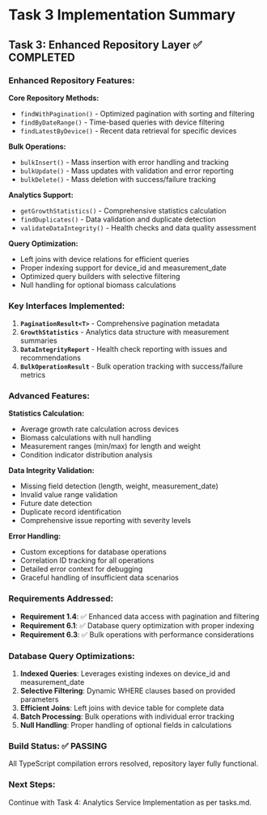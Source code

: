 # Task 3 Implementation Summary

## Task 3: Enhanced Repository Layer ✅ COMPLETED

### Enhanced Repository Features:

**Core Repository Methods:**
- `findWithPagination()` - Optimized pagination with sorting and filtering
- `findByDateRange()` - Time-based queries with device filtering
- `findLatestByDevice()` - Recent data retrieval for specific devices

**Bulk Operations:**
- `bulkInsert()` - Mass insertion with error handling and tracking
- `bulkUpdate()` - Mass updates with validation and error reporting
- `bulkDelete()` - Mass deletion with success/failure tracking

**Analytics Support:**
- `getGrowthStatistics()` - Comprehensive statistics calculation
- `findDuplicates()` - Data validation and duplicate detection
- `validateDataIntegrity()` - Health checks and data quality assessment

**Query Optimization:**
- Left joins with device relations for efficient queries
- Proper indexing support for device_id and measurement_date
- Optimized query builders with selective filtering
- Null handling for optional biomass calculations

### Key Interfaces Implemented:

1. **`PaginationResult<T>`** - Comprehensive pagination metadata
2. **`GrowthStatistics`** - Analytics data structure with measurement summaries
3. **`DataIntegrityReport`** - Health check reporting with issues and recommendations
4. **`BulkOperationResult`** - Bulk operation tracking with success/failure metrics

### Advanced Features:

**Statistics Calculation:**
- Average growth rate calculation across devices
- Biomass calculations with null handling
- Measurement ranges (min/max) for length and weight
- Condition indicator distribution analysis

**Data Integrity Validation:**
- Missing field detection (length, weight, measurement_date)
- Invalid value range validation
- Future date detection
- Duplicate record identification
- Comprehensive issue reporting with severity levels

**Error Handling:**
- Custom exceptions for database operations
- Correlation ID tracking for all operations
- Detailed error context for debugging
- Graceful handling of insufficient data scenarios

### Requirements Addressed:

- **Requirement 1.4**: ✅ Enhanced data access with pagination and filtering
- **Requirement 6.1**: ✅ Database query optimization with proper indexing
- **Requirement 6.3**: ✅ Bulk operations with performance considerations

### Database Query Optimizations:

1. **Indexed Queries**: Leverages existing indexes on device_id and measurement_date
2. **Selective Filtering**: Dynamic WHERE clauses based on provided parameters
3. **Efficient Joins**: Left joins with device table for complete data
4. **Batch Processing**: Bulk operations with individual error tracking
5. **Null Handling**: Proper handling of optional fields in calculations

### Build Status: ✅ PASSING
All TypeScript compilation errors resolved, repository layer fully functional.

### Next Steps:
Continue with Task 4: Analytics Service Implementation as per tasks.md.
